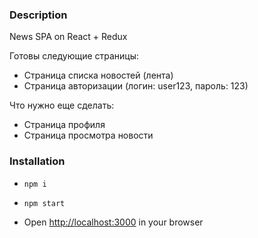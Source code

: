 ### Description

News SPA on React + Redux

Готовы следующие страницы:
- Страница списка новостей (лента)
- Страница авторизации (логин: user123, пароль: 123)

Что нужно еще сделать:
- Страница профиля
- Страница просмотра новости

### Installation

- `npm i`

- `npm start`

- Open [http://localhost:3000](http://localhost:3000) in your browser
